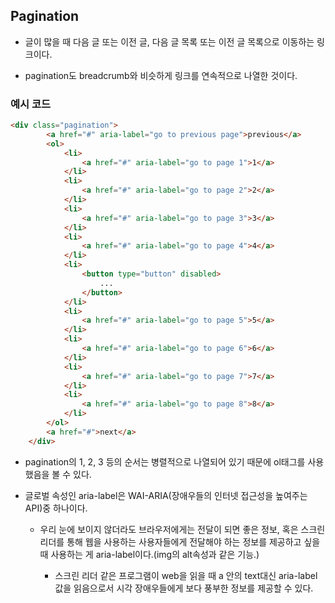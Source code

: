 ## Pagination

- 글이 많을 때 다음 글 또는 이전 글, 다음 글 목록 또는 이전 글 목록으로 이동하는 링크이다.

- pagination도 breadcrumb와 비슷하게 링크를 연속적으로 나열한 것이다.

### 예시 코드

```html
<div class="pagination">
        <a href="#" aria-label="go to previous page">previous</a>
        <ol>
            <li>
                <a href="#" aria-label="go to page 1">1</a>
            </li>
            <li>
                <a href="#" aria-label="go to page 2">2</a>
            </li>
            <li>
                <a href="#" aria-label="go to page 3">3</a>
            </li>
            <li>
                <a href="#" aria-label="go to page 4">4</a>
            </li>
            <li>
                <button type="button" disabled>
                    ...
                </button>
            </li>
            <li>
                <a href="#" aria-label="go to page 5">5</a>
            </li>
            <li>
                <a href="#" aria-label="go to page 6">6</a>
            </li>
            <li>
                <a href="#" aria-label="go to page 7">7</a>
            </li>
            <li>
                <a href="#" aria-label="go to page 8">8</a>
            </li>
        </ol>
        <a href="#">next</a>
    </div>
```

- pagination의 1, 2, 3 등의 순서는 병렬적으로 나열되어 있기 때문에 ol태그를 사용했음을 볼 수 있다.


- 글로벌 속성인 aria-label은 WAI-ARIA(장애우들의 인터넷 접근성을 높여주는 API)중 하나이다.

    - 우리 눈에 보이지 않더라도 브라우저에게는 전달이 되면 좋은 정보, 혹은 스크린 리더를 통해 웹을 사용하는 사용자들에게 전달해야 하는 정보를 제공하고 싶을 때 사용하는 게 aria-label이다.(img의 alt속성과 같은 기능.)

        - 스크린 리더 같은 프로그램이 web을 읽을 때 a 안의 text대신 aria-label 값을 읽음으로서 
        시각 장애우들에게 보다 풍부한 정보를 제공할 수 있다. 
